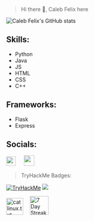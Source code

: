 > Hi there 👋, Caleb Felix here


 ![Caleb Felix's GitHub stats](https://github-readme-stats.vercel.app/api?username=calebfelix&show_icons=true&theme=react) &nbsp;
<!--  [![Top Langs](https://github-readme-stats.vercel.app/api/top-langs/?username=calebfelix)](https://github.com/anuraghazra/github-readme-stats) -->


 ## Skills:
+ Python 
+ Java 
+ JS 
+ HTML 
+ CSS 
+ C++

 ## Frameworks:
+ Flask 
+ Express

<!--
> ## Socials:

[<img src=http://i.imgur.com/0o48UoR.png alt='github' height='26'><b> GitHub</b>](https://github.com/https://github.com/calebfelix)  [<img src='https://cdn.jsdelivr.net/npm/simple-icons@3.0.1/icons/instagram.svg' alt='instagram' height='17'><b> Instagram</b>](https://www.instagram.com/cat10nn/)  [<img src='https://cdn.jsdelivr.net/npm/simple-icons@3.0.1/icons/icloud.svg' alt='website' height='20'> <b> Website</b>](https://calebfelix.github.io/)  

-->
 ## Socials:
[<img height='25' src="https://img.shields.io/badge/Instagram-E4405F?style=for-the-badge&logo=instagram&logoColor=white">](https://www.instagram.com/cat10nn/) &emsp;
[<img height='28' src="https://img.shields.io/badge/GitHub-100000?style=for-the-badge&logo=github&logoColor=white">](https://github.com/https://github.com/calebfelix)<br>

 > TryHackMe Badges:

[<img src="https://tryhackme-badges.s3.amazonaws.com/Cat10n.png" alt="TryHackMe">](https://tryhackme.com/p/Cat10n)
<img src="https://tryhackme-badges.s3.amazonaws.com/Cat10n.png">

[<img height='45' title="cat linux.txt" src="https://tryhackme.com/img/badges/linux.svg">](https://tryhackme.com/Cat10n/badges/terminaled)&emsp;
[<img height='50' title="7 Day Streak" src="https://tryhackme.com/img/badges/streak7.svg">](https://tryhackme.com/Cat10n/badges/7-day-streak)
